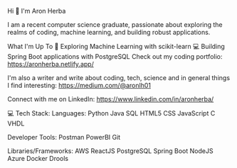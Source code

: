 
Hi 👋 I'm Aron Herba

I am a recent computer science graduate, passionate about exploring the realms of coding, machine learning, and building robust applications.

What I'm Up To
🤖 Exploring Machine Learning with scikit-learn
💻 Building Spring Boot applications with PostgreSQL
Check out my coding portfolio: https://aronherba.netlify.app/


I'm also a writer and write about coding, tech, science and in general things I find interesting: 
https://medium.com/@aronlh01

Connect with me on
LinkedIn: https://www.linkedin.com/in/aronherba/

💻 Tech Stack:
Languages: Python Java SQL HTML5 CSS JavaScript C VHDL

Developer Tools: Postman PowerBI Git

Libraries/Frameworks: AWS ReactJS PostgreSQL Spring Boot NodeJS Azure Docker Drools
